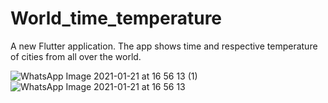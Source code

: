 # World_time_temperature

A new Flutter application.
The app shows time and respective temperature of cities
from all over the world.

![WhatsApp Image 2021-01-21 at 16 56 13 (1)](https://user-images.githubusercontent.com/67534990/105345344-2a0f3480-5c0a-11eb-9d5a-de456eb72594.jpeg)
![WhatsApp Image 2021-01-21 at 16 56 13](https://user-images.githubusercontent.com/67534990/105345546-68a4ef00-5c0a-11eb-98c7-1fa039dafb65.jpeg)
